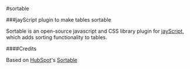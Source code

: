 #sortable

###jayScript plugin to make tables sortable


Sortable is an open-source javascript and CSS library plugin for [jayScript](https://github.com/JWebCoder/jayScript), which adds sorting functionality to tables.

####Credits

Based on [HubSpot](https://github.com/HubSpot/)'s [Sortable](https://github.com/HubSpot/sortable)
